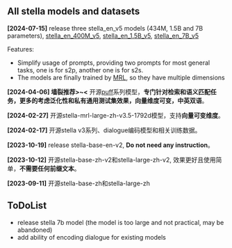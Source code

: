 ## All stella models and datasets

**[2024-07-15]** release three stella_en_v5 models (434M, 1.5B and 7B parameters), [stella_en_400M_v5](https://huggingface.co/infgrad), [stella_en_1.5B_v5](https://huggingface.co/infgrad), [stella_en_7B_v5](https://huggingface.co/infgrad)

Features:
- Simplify usage of prompts, providing two prompts for most general tasks, one is for s2p, another one is for s2s.
- The models are finally trained by [MRL](https://arxiv.org/abs/2205.13147), so they have multiple dimensions

**[2024-04-06] 墙裂推荐>~<** 开源[puff](https://huggingface.co/infgrad/puff-base-v1)系列模型，**专门针对检索和语义匹配任务，更多的考虑泛化性和私有通用测试集效果，向量维度可变，中英双语**。

**[2024-02-27]** 开源stella-mrl-large-zh-v3.5-1792d模型，支持**向量可变维度**。

**[2024-02-17]** 开源stella v3系列、dialogue编码模型和相关训练数据。

**[2023-10-19]** release stella-base-en-v2, **Do not need any instruction**。

**[2023-10-12]** 开源stella-base-zh-v2和stella-large-zh-v2, 效果更好且使用简单，**不需要任何前缀文本**。

**[2023-09-11]** 开源stella-base-zh和stella-large-zh



## ToDoList

- release stella 7b model (the model is too large and not practical, may be abandoned)
- add ability of encoding dialogue for existing models
